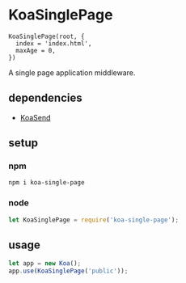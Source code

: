 # KoaSinglePage

```
KoaSinglePage(root, {
  index = 'index.html',
  maxAge = 0,
})
```

A single page application middleware.

## dependencies

- [KoaSend](https://github.com/koajs/send)

## setup

### npm

```shell
npm i koa-single-page
```

### node

```javascript
let KoaSinglePage = require('koa-single-page');
```

## usage

```javascript
let app = new Koa();
app.use(KoaSinglePage('public'));
```
